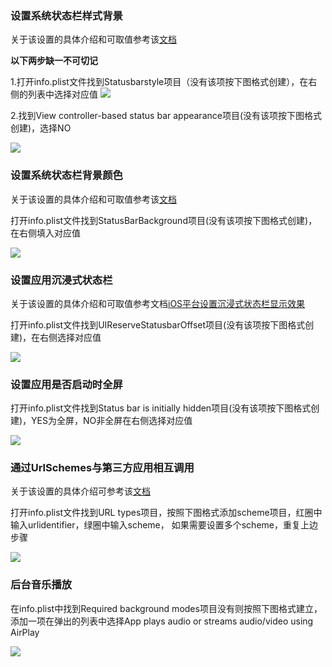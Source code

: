 ### 设置系统状态栏样式背景

关于该设置的具体介绍和可取值参考该[文档](http://ask.dcloud.net.cn/article/33)

**以下两步缺一不可切记**

1.打开info.plist文件找到Statusbarstyle项目（没有该项按下图格式创建），在右侧的列表中选择对应值
![](https://img-cdn-tc.dcloud.net.cnuploads/article/20150204/c8ddcbd925ccd6851d1be156c976e159.png)

2.找到View controller-based status bar appearance项目(没有该项按下图格式创建)，选择NO

![](https://img-cdn-tc.dcloud.net.cnuploads/article/20150305/9fbb0eccb518802ff0a4786fc377010e.png)

### 设置系统状态栏背景颜色

关于该设置的具体介绍和可取值参考该[文档](http://ask.dcloud.net.cn/article/33)

打开info.plist文件找到StatusBarBackground项目(没有该项按下图格式创建)，在右侧填入对应值

![](https://img-cdn-tc.dcloud.net.cnuploads/article/20150204/46febdd3bf3fbdd13b081f230880e789.png)

### 设置应用沉浸式状态栏
关于该设置的具体介绍和可取值参考文档[iOS平台设置沉浸式状态栏显示效果](http://ask.dcloud.net.cn/article/118)

打开info.plist文件找到UIReserveStatusbarOffset项目(没有该项按下图格式创建)，在右侧选择对应值

![](https://img-cdn-tc.dcloud.net.cnuploads/article/20150204/3cf3382fac62b8a29e2e2ea47ca4ed5e.png)

### 设置应用是否启动时全屏

打开info.plist文件找到Status bar is initially hidden项目(没有该项按下图格式创建)，YES为全屏，NO非全屏在右侧选择对应值

![](https://img-cdn-tc.dcloud.net.cnuploads/article/20150226/853902f78d06ed734ca257386ca28f6d.png)

### 通过UrlSchemes与第三方应用相互调用

关于该设置的具体介绍可参考该[文档](http://ask.dcloud.net.cn/article/64)

打开info.plist文件找到URL types项目，按照下图格式添加scheme项目，红圈中输入urlidentifier，绿圈中输入scheme，
如果需要设置多个scheme，重复上边步骤

![](https://img-cdn-tc.dcloud.net.cnuploads/article/20150204/8cd3d42caa8a7c070fce2edc2a00121d.png)

### 后台音乐播放

在info.plist中找到Required background modes项目没有则按照下图格式建立，添加一项在弹出的列表中选择App plays audio or streams audio/video using AirPlay

![](https://img-cdn-tc.dcloud.net.cnuploads/article/20150204/3ad6447b3904d78404ca8b15f18afdba.png)

